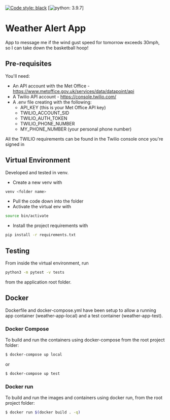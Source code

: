 [![Code style: black](https://img.shields.io/badge/code%20style-black-000000.svg)](https://github.com/psf/black)
[![python: 3.9.7](https://img.shields.io/badge/python-3.9.7-000000.svg)]

# Weather Alert App 

App to message me if the wind gust speed for tomorrow exceeds 30mph, so I can take down the basketball hoop!

## Pre-requisites

You'll need:

* An API account with the Met Office - https://www.metoffice.gov.uk/services/data/datapoint/api
* A Twilio API account - https://console.twilio.com/
* A .env file creating with the following:
    * API_KEY (this is your Met Office API key)
    * TWILIO_ACCOUNT_SID
    * TWILIO_AUTH_TOKEN
    * TWILIO_PHONE_NUMBER
    * MY_PHONE_NUMBER (your personal phone number)
    
All the TWILIO requirements can be found in the Twilio console once you're signed in

## Virtual Environment

Developed and tested in venv.  

* Create a new venv with 

```bash
venv <folder name>
```
* Pull the code down into the folder
* Activate the virtual env with 
```bash
source bin/activate
```
* Install the project requirements with 
```bash
pip install -r requirements.txt
```


## Testing

From inside the virtual environment, run

```bash
python3 -m pytest -v tests
```
from the application root folder.

## Docker
Dockerfile and docker-compose.yml have been setup to allow a running app container (weather-app-local) and a test container (weather-app-test).

### Docker Compose

To build and run the containers using docker-compose from the root project folder:
```bash
$ docker-compose up local
```
or 
```bash
$ docker-compose up test
```

### Docker run

To build and run the images and containers using docker run, from the root project folder:
```bash
$ docker run $(docker build . -q)
```